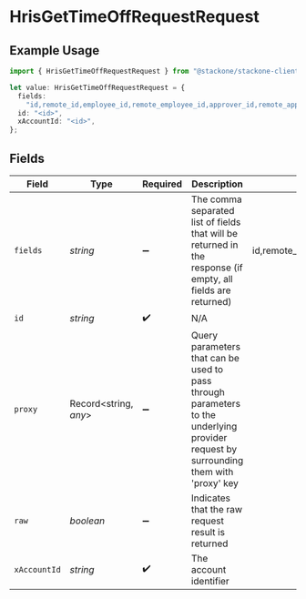 # HrisGetTimeOffRequestRequest

## Example Usage

```typescript
import { HrisGetTimeOffRequestRequest } from "@stackone/stackone-client-ts/sdk/models/operations";

let value: HrisGetTimeOffRequestRequest = {
  fields:
    "id,remote_id,employee_id,remote_employee_id,approver_id,remote_approver_id,status,type,start_date,end_date,start_half_day,end_half_day,duration,created_at,updated_at",
  id: "<id>",
  xAccountId: "<id>",
};
```

## Fields

| Field                                                                                                                                                                 | Type                                                                                                                                                                  | Required                                                                                                                                                              | Description                                                                                                                                                           | Example                                                                                                                                                               |
| --------------------------------------------------------------------------------------------------------------------------------------------------------------------- | --------------------------------------------------------------------------------------------------------------------------------------------------------------------- | --------------------------------------------------------------------------------------------------------------------------------------------------------------------- | --------------------------------------------------------------------------------------------------------------------------------------------------------------------- | --------------------------------------------------------------------------------------------------------------------------------------------------------------------- |
| `fields`                                                                                                                                                              | *string*                                                                                                                                                              | :heavy_minus_sign:                                                                                                                                                    | The comma separated list of fields that will be returned in the response (if empty, all fields are returned)                                                          | id,remote_id,employee_id,remote_employee_id,approver_id,remote_approver_id,status,type,start_date,end_date,start_half_day,end_half_day,duration,created_at,updated_at |
| `id`                                                                                                                                                                  | *string*                                                                                                                                                              | :heavy_check_mark:                                                                                                                                                    | N/A                                                                                                                                                                   |                                                                                                                                                                       |
| `proxy`                                                                                                                                                               | Record<string, *any*>                                                                                                                                                 | :heavy_minus_sign:                                                                                                                                                    | Query parameters that can be used to pass through parameters to the underlying provider request by surrounding them with 'proxy' key                                  |                                                                                                                                                                       |
| `raw`                                                                                                                                                                 | *boolean*                                                                                                                                                             | :heavy_minus_sign:                                                                                                                                                    | Indicates that the raw request result is returned                                                                                                                     |                                                                                                                                                                       |
| `xAccountId`                                                                                                                                                          | *string*                                                                                                                                                              | :heavy_check_mark:                                                                                                                                                    | The account identifier                                                                                                                                                |                                                                                                                                                                       |